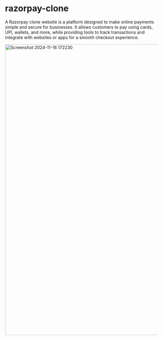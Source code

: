 # razorpay-clone
A Razorpay clone website is a platform designed to make online payments simple and secure for businesses. It allows customers to pay using cards, UPI, wallets, and more, while providing tools to track transactions and integrate with websites or apps for a smooth checkout experience.


<img width="1880" height="958" alt="Screenshot 2024-11-16 172230" src="https://github.com/user-attachments/assets/7aa95a0d-e6ec-4d1d-938d-4e310c72d5da" />


